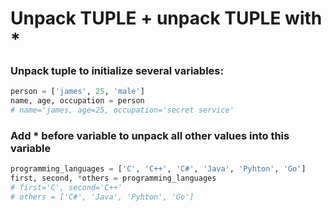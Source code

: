 # Unpack TUPLE + unpack TUPLE with *

### Unpack tuple to initialize several variables:  
```python
person = ['james', 25, 'male']
name, age, occupation = person
# name='james, age=25, occupation='secret service'
```  
  
### Add * before variable to unpack all other values into this variable
```python
programming_languages = ['C', 'C++', 'C#', 'Java', 'Pyhton', 'Go']
first, second, *others = programming_languages
# first='C', second='C++'
# others = ['C#', 'Java', 'Pyhton', 'Go']
```

